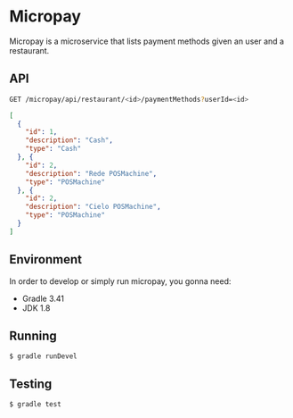# Micropay

Micropay is a microservice that lists payment methods given an user and a restaurant.

## API

```bash
GET /micropay/api/restaurant/<id>/paymentMethods?userId=<id>
```

```json
[
  {
    "id": 1,
    "description": "Cash",
    "type": "Cash"
  }, {
    "id": 2,
    "description": "Rede POSMachine",
    "type": "POSMachine"
  }, {
    "id": 2,
    "description": "Cielo POSMachine",
    "type": "POSMachine"
  }
]
```

## Environment

In order to develop or simply run micropay, you gonna need:

 - Gradle 3.41
 - JDK 1.8

## Running

```
$ gradle runDevel
```

## Testing

```
$ gradle test
```